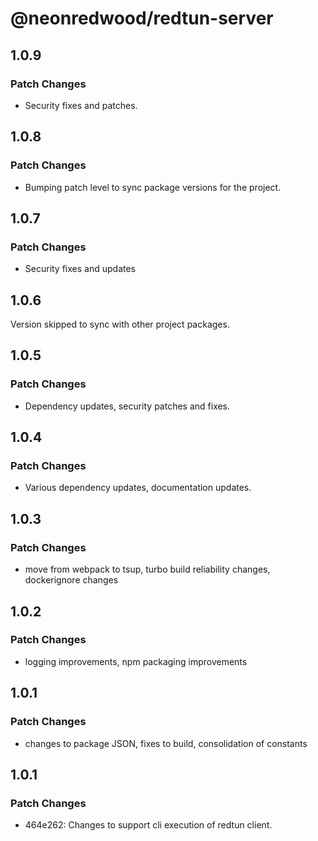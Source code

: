 # @neonredwood/redtun-server

## 1.0.9

### Patch Changes

- Security fixes and patches.

## 1.0.8

### Patch Changes

- Bumping patch level to sync package versions for the project.

## 1.0.7

### Patch Changes

- Security fixes and updates

## 1.0.6

Version skipped to sync with other project packages.

## 1.0.5

### Patch Changes

- Dependency updates, security patches and fixes.

## 1.0.4

### Patch Changes

- Various dependency updates, documentation updates.

## 1.0.3

### Patch Changes

- move from webpack to tsup, turbo build reliability changes, dockerignore changes

## 1.0.2

### Patch Changes

- logging improvements, npm packaging improvements

## 1.0.1

### Patch Changes

- changes to package JSON, fixes to build, consolidation of constants

## 1.0.1

### Patch Changes

- 464e262: Changes to support cli execution of redtun client.
